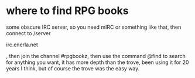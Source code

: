 # where to find RPG books

 some obscure IRC server, so you need mIRC or something like that, then connect to /server

irc.enerla.net

, then join the channel #rpgbookz, then use the command @find to search for anything you want, it has more depth than the trove, been using it for 20 years I think, but of course the trove was the easy way.